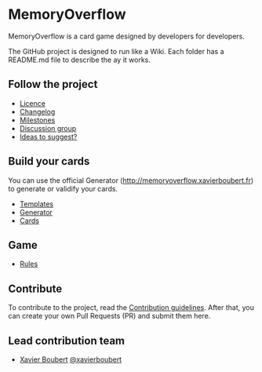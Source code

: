 # MemoryOverflow

MemoryOverflow is a card game designed by developers for developers.

The GitHub project is designed to run like a Wiki. Each folder has a README.md file to describe the ay it works.


## Follow the project

* [Licence](https://github.com/XavierBoubert/MemoryOverflow/blob/master/LICENSE)
* [Changelog](https://github.com/XavierBoubert/MemoryOverflow/blob/master/CHANGELOG.md)
* [Milestones](https://github.com/XavierBoubert/MemoryOverflow/issues/milestones?state=open)
* [Discussion group](https://groups.google.com/d/forum/memoryoverflow)
* [Ideas to suggest?](http://www.google.com/moderator/#15/e=2138af&t=2138af.41)


## Build your cards

You can use the official Generator (http://memoryoverflow.xavierboubert.fr) to generate or validify your cards.

* [Templates](https://github.com/XavierBoubert/MemoryOverflow/blob/master/templates/README.md)
* [Generator](https://github.com/XavierBoubert/MemoryOverflow/blob/master/generator/README.md)
* [Cards](https://github.com/XavierBoubert/MemoryOverflow/blob/master/cards/README.md)


## Game

* [Rules](https://github.com/XavierBoubert/MemoryOverflow/blob/master/rules/README.md)


## Contribute

To contribute to the project, read the [Contribution guidelines](https://github.com/XavierBoubert/MemoryOverflow/blob/master/CONTRIBUTING.md).
After that, you can create your own Pull Requests (PR) and submit them here.


Lead contribution team
---------

* [Xavier Boubert](http://xavierboubert.fr) [@xavierboubert](http://twitter.com/XavierBoubert)
